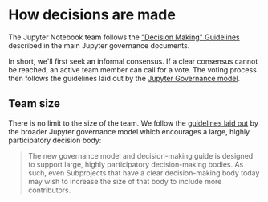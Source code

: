 # How decisions are made

The Jupyter Notebook team follows the ["Decision Making" Guidelines](https://jupyter.org/governance/decision_making.html#required-aspects-of-decision-making) described in the main Jupyter governance documents.

In short, we'll first seek an informal consensus. If a clear consensus cannot be reached, an active team member can call for a vote. The voting process then follows the guidelines laid out by the [Jupyter Governance model]((https://jupyter.org/governance/decision_making.html#required-aspects-of-decision-making)).

## Team size

There is no limit to the size of the team. We follow the [guidelines laid out](https://jupyter.org/governance/bootstrapping_decision_making.html#bootstrapping-decision-making-bodies) by the broader Jupyter governance model which encourages a large, highly participatory decision body:

> The new governance model and decision-making guide is designed to support large, highly participatory decision-making bodies. As such, even Subprojects that have a clear decision-making body today may wish to increase the size of that body to include more contributors.
